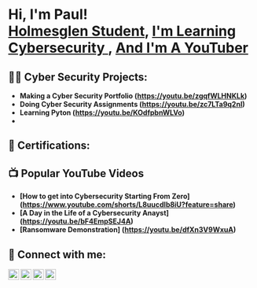 <h1>Hi, I'm Paul! <br/><a href="https://github.com/joshmadakor1">Holmesglen Student</a>, <a href="https://www.linkedin.com/in/joshmadakor/">I'm Learning Cybersecurity </a>, <a href="https://www.youtube.com/c/joshmadakor">And I'm A YouTuber</a></h1>

<h2>👨‍💻 Cyber Security Projects:</h2>

- <b>Making a Cyber Security Portfolio   (https://youtu.be/zgqfWLHNKLk)
 - <b>Doing Cyber Security Assignments</b>    (https://youtu.be/zc7LTa9q2nI)
- <b>Learning Pyton</b>    (https://youtu.be/KOdfpbnWLVo)
- 
<h2>📃 Certifications:</h2>



<h2>📺 Popular YouTube Videos</h2>

- [How to get into Cybersecurity Starting From Zero] (https://www.youtube.com/shorts/L8uucdlb8iU?feature=share)
- [A Day in the Life of a Cybersecurity Anayst]  (https://youtu.be/bF4EmpSEJ4A)
- [Ransomware Demonstration] (https://youtu.be/dfXn3V9WxuA)


<h2> 🤳 Connect with me:</h2>

[<img align="left" alt="JoshMadakor | YouTube" width="22px" src="https://cdn.jsdelivr.net/npm/simple-icons@v3/icons/youtube.svg" />][youtube]
[<img align="left" alt="JoshMadakor | Twitter" width="22px" src="https://cdn.jsdelivr.net/npm/simple-icons@v3/icons/twitter.svg" />][twitter]
[<img align="left" alt="JoshMadakor | LinkedIn" width="22px" src="https://cdn.jsdelivr.net/npm/simple-icons@v3/icons/linkedin.svg" />][linkedin]
[<img align="left" alt="JoshMadakor | Instagram" width="22px" src="https://cdn.jsdelivr.net/npm/simple-icons@v3/icons/instagram.svg" />][instagram]

[twitter]: https://twitter.com/joshmadakor
[youtube]: https://www.youtube.com/c/joshmadakor
[instagram]: https://www.instagram.com/joshmadakor/
[linkedin]: https://linkedin.com/in/joshmadakor

<!--
**joshmadakor1/joshmadakor1** is a ✨ _special_ ✨ repository because its `README.md` (this file) appears on your GitHub profile.

Here are some ideas to get you started:

- 🔭 I’m currently working on ...
- 🌱 I’m currently learning ...
- 👯 I’m looking to collaborate on ...
- 🤔 I’m looking for help with ...
- 💬 Ask me about ...
- 📫 How to reach me: ...
- 😄 Pronouns: ...
- ⚡ Fun fact: ...
-->
